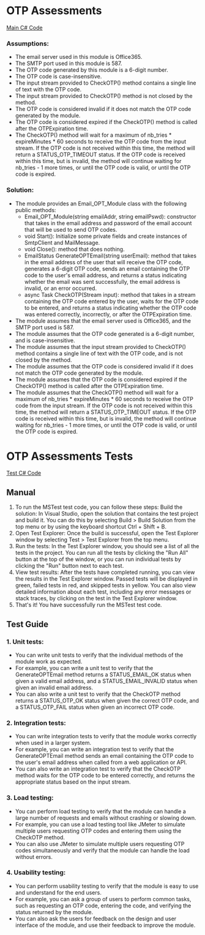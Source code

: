 # OTP Assessments

[Main C# Code](./OTP-Assessment/Prgram.cs)

### Assumptions:

- The email server used in this module is Office365.
- The SMTP port used in this module is 587.
- The OTP code generated by this module is a 6-digit number.
- The OTP code is case-insensitive.
- The input stream provided to CheckOTP() method contains a single line of text with the OTP code.
- The input stream provided to CheckOTP() method is not closed by the method.
- The OTP code is considered invalid if it does not match the OTP code generated by the module.
- The OTP code is considered expired if the CheckOTP() method is called after the OTPExpiration time.
- The CheckOTP() method will wait for a maximum of nb_tries * expireMinutes * 60 seconds to receive the OTP code from the input stream. If the OTP code is not received within this time, the method will return a STATUS_OTP_TIMEOUT status. If the OTP code is received within this time, but is invalid, the method will continue waiting for nb_tries - 1 more times, or until the OTP code is valid, or until the OTP code is expired.

### Solution:

- The module provides an Email_OPT_Module class with the following public methods:
  * Email_OPT_Module(string emailAddr, string emailPswd): constructor that takes in the email address and password of the email account that will be used to send OTP codes.
  * void Start(): Initialize some private fields and create instances of SmtpClient and MailMessage.
  * void Close(): method that does nothing.
  * EmailStatus GenerateOPTEmail(string userEmail): method that takes in the email address of the user that will receive the OTP code, generates a 6-digit OTP code, sends an email containing the OTP code to the user's email address, and returns a status indicating whether the email was sent successfully, the email address is invalid, or an error occurred.
  * async Task<OTPStatus> CheckOTP(Stream input): method that takes in a stream containing the OTP code entered by the user, waits for the OTP code to be entered, and returns a status indicating whether the OTP code was entered correctly, incorrectly, or after the OTPExpiration time.
- The module assumes that the email server used is Office365, and the SMTP port used is 587.
- The module assumes that the OTP code generated is a 6-digit number, and is case-insensitive.
- The module assumes that the input stream provided to CheckOTP() method contains a single line of text with the OTP code, and is not closed by the method.
- The module assumes that the OTP code is considered invalid if it does not match the OTP code generated by the module.
- The module assumes that the OTP code is considered expired if the CheckOTP() method is called after the OTPExpiration time.
- The module assumes that the CheckOTP() method will wait for a maximum of nb_tries * expireMinutes * 60 seconds to receive the OTP code from the input stream. If the OTP code is not received within this time, the method will return a STATUS_OTP_TIMEOUT status. If the OTP code is received within this time, but is invalid, the method will continue waiting for nb_tries - 1 more times, or until the OTP code is valid, or until the OTP code is expired.

# OTP Assessments Tests
[Test C# Code](./OTP-Assessment.Tests/Prgram.cs)

## Manual
1. To run the MSTest test code, you can follow these steps:
Build the solution: In Visual Studio, open the solution that contains the test project and build it. You can do this by selecting Build > Build Solution from the top menu or by using the keyboard shortcut Ctrl + Shift + B.
2. Open Test Explorer: Once the build is successful, open the Test Explorer window by selecting Test > Test Explorer from the top menu.
3. Run the tests: In the Test Explorer window, you should see a list of all the tests in the project. You can run all the tests by clicking the "Run All" button at the top of the window, or you can run individual tests by clicking the "Run" button next to each test.
4. View test results: After the tests have completed running, you can view the results in the Test Explorer window. Passed tests will be displayed in green, failed tests in red, and skipped tests in yellow. You can also view detailed information about each test, including any error messages or stack traces, by clicking on the test in the Test Explorer window.
5. That's it! You have successfully run the MSTest test code.

## Test Guide

### 1. Unit tests:
- You can write unit tests to verify that the individual methods of the module work as expected.
- For example, you can write a unit test to verify that the GenerateOPTEmail method returns a STATUS_EMAIL_OK status when given a valid email address, and a STATUS_EMAIL_INVALID status when given an invalid email address.
- You can also write a unit test to verify that the CheckOTP method returns a STATUS_OTP_OK status when given the correct OTP code, and a STATUS_OTP_FAIL status when given an incorrect OTP code.
### 2. Integration tests:
- You can write integration tests to verify that the module works correctly when used in a larger system.
- For example, you can write an integration test to verify that the GenerateOPTEmail method sends an email containing the OTP code to the user's email address when called from a web application or API.
- You can also write an integration test to verify that the CheckOTP method waits for the OTP code to be entered correctly, and returns the appropriate status based on the input stream.
### 3. Load testing:
- You can perform load testing to verify that the module can handle a large number of requests and emails without crashing or slowing down.
- For example, you can use a load testing tool like JMeter to simulate multiple users requesting OTP codes and entering them using the CheckOTP method.
- You can also use JMeter to simulate multiple users requesting OTP codes simultaneously and verify that the module can handle the load without errors.
### 4. Usability testing:
- You can perform usability testing to verify that the module is easy to use and understand for the end users.
- For example, you can ask a group of users to perform common tasks, such as requesting an OTP code, entering the code, and verifying the status returned by the module.
- You can also ask the users for feedback on the design and user interface of the module, and use their feedback to improve the module.
